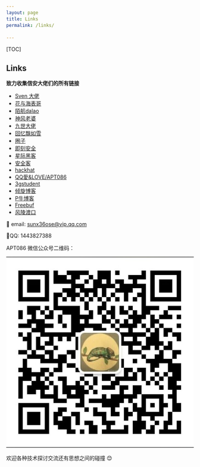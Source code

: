 ```yaml
---
layout: page
title: Links
permalink: /links/

---
```


[TOC]

## Links 

<b>致力收集信安大佬们的所有链接</b>

- [Sven 大佬]()
- [花与海表哥](https://ctf.dog/)
- [陌航dalao](https://wileysec.com/)
- [神风老婆](https://www.cnblogs.com/wh4am1/)
- [九世大佬](https://422926799.github.io/)
- [回忆飘如雪](http://gv7.me/)
- [圈子](https://www.secquan.org/)
- [即刻安全](http://www.secist.com/)
- [星际黑客](https://xj.hk/)
- [安全客](https://www.anquanke.com)
- [hackhat](http://hackhat.net/)
- [QQ愛&LOVE/APT086](http://www.wetolink.com/)
- [3gstudent](https://3gstudent.github.io/)
- [倾旋博客](https://payloads.online/)
- [P牛博客](https://www.leavesongs.com/)
- [Freebuf](https://www.freebuf.com/)
- [风陵渡口](https://thief.one/)


📧 email: sunx36ose@vip.qq.com 

🎈QQ: 1443827388

APT086 微信公众号二维码：

![apt086](/static/img/apt086.jpg)

欢迎各种技术探讨交流还有思想之间的碰撞 😊

